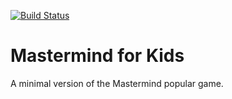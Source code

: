 [![Build Status](https://api.travis-ci.com/ocortassa/mmfk.svg?branch=master)](https://travis-ci.com/ocortassa/mmfk)

# Mastermind for Kids

A minimal version of the Mastermind popular game.
